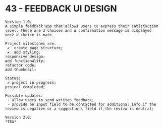 # 43 - FEEDBACK UI DESIGN

    Version 1.0:
    A simple feedback app that allows users to express their satisfaction level. There are 3 choices and a confirmation message is displayed once a choice is made.

    Project milestones are:
     ✔  create page structure;
     ✔  add styling;
    responsive design;
    add functionality;
    refactor code;
    add thumbnail;

    Status:
     ✔ project in progress;
    project completed;

    Possible updates:
     - allow users to send written feedback;
     - provide an input field to be contacted for additional info if the review is negative or a suggestions field if the review is neutral;

    Version 2.0:
    *TBA*

